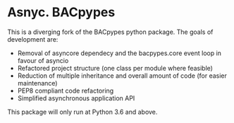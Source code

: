 # Asnyc. BACpypes

This is a diverging fork of the BACpypes python package.
The goals of development are:

- Removal of asyncore dependecy and the bacpypes.core event loop in favour of asyncio
- Refactored project structure (one class per module where feasible)
- Reduction of multiple inheritance and overall amount of code (for easier maintenance)
- PEP8 compliant code refactoring
- Simplified asynchronous application API

This package will only run at Python 3.6 and above.
